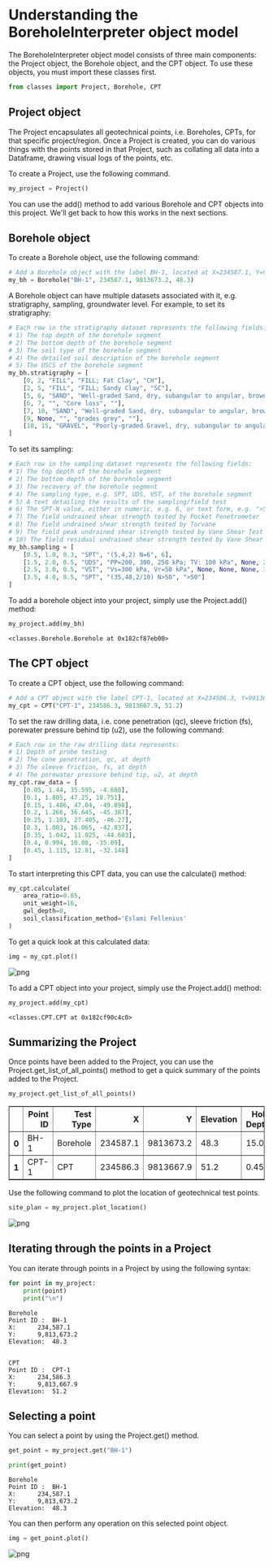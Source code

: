 # Understanding the BoreholeInterpreter object model

The BoreholeInterpreter object model consists of three main components: the Project object, the Borehole object, and the CPT object. To use these objects, you must import these classes first.


```python
from classes import Project, Borehole, CPT
```

## Project object

The Project encapsulates all geotechnical points, i.e. Boreholes, CPTs, for that specific project/region. Once a Project is created, you can do various things with the points stored in that Project, such as collating all data into a Dataframe, drawing visual logs of the points, etc.

To create a Project, use the following command.


```python
my_project = Project()
```

You can use the add() method to add various Borehole and CPT objects into this project. We'll get back to how this works in the next sections.

## Borehole object

To create a Borehole object, use the following command:


```python
# Add a Borehole object with the label BH-1, located at X=234587.1, Y=9813673.2, and elevated at RL 48.3
my_bh = Borehole("BH-1", 234587.1, 9813673.2, 48.3)
```

A Borehole object can have multiple datasets associated with it, e.g. stratigraphy, sampling, groundwater level. For example, to set its stratigraphy:


```python
# Each row in the stratigraphy dataset represents the following fields:
# 1) The top depth of the borehole segment
# 2) The bottom depth of the borehole segment
# 3) The soil type of the borehole segment
# 4) The detailed soil description of the borehole segment
# 5) The USCS of the borehole segment
my_bh.stratigraphy = [
    [0, 2, "FILL", "FILL; Fat Clay", "CH"],
    [2, 5, "FILL", "FILL; Sandy Clay", "SC"],
    [5, 6, "SAND", "Well-graded Sand, dry, subangular to angular, brown", "SW"],
    [6, 7, "", "Core loss", ""],
    [7, 10, "SAND", "Well-graded Sand, dry, subangular to angular, brown", "SW"],
    [9, None, "", "grades grey", ""],
    [10, 15, "GRAVEL", "Poorly-graded Gravel, dry, subangular to angular, grey", "GP"]
]
```

To set its sampling:


```python
# Each row in the sampling dataset represents the following fields:
# 1) The top depth of the borehole segment
# 2) The bottom depth of the borehole segment
# 3) The recovery of the borehole segment
# 4) The sampling type, e.g. SPT, UDS, VST, of the borehole segment
# 5) A text detailing the results of the sampling/field test
# 6) The SPT-N value, either in numeric, e.g. 6, or text form, e.g. ">50"
# 7) The field undrained shear strength tested by Pocket Penetrometer
# 8) The field undrained shear strength tested by Torvane
# 9) The field peak undrained shear strength tested by Vane Shear Test
# 10) The field residual undrained shear strength tested by Vane Shear Test
my_bh.sampling = [
    [0.5, 1.0, 0.3, "SPT", "(5,4,2) N=6", 6],
    [1.5, 2.0, 0.5, "UDS", "PP=200, 300, 250 kPa; TV: 100 kPa", None, 200, 250],
    [2.5, 3.0, 0.5, "VST", "Vs=300 kPa, Vr=50 kPa", None, None, None, 300, 50],
    [3.5, 4.0, 0.5, "SPT", "(35,48,2/10) N>50", ">50"]
]
```

To add a borehole object into your project, simply use the Project.add() method:


```python
my_project.add(my_bh)
```




    <classes.Borehole.Borehole at 0x182cf87eb00>



## The CPT object

To create a CPT object, use the following command:


```python
# Add a CPT object with the label CPT-1, located at X=234586.3, Y=9813667.9, and elevated at RL 51.2
my_cpt = CPT("CPT-1", 234586.3, 9813667.9, 51.2)
```

To set the raw drilling data, i.e. cone penetration (qc), sleeve friction (fs), porewater pressure behind tip (u2), use the following command:


```python
# Each row in the raw drilling data represents:
# 1) Depth of probe testing
# 2) The cone penetration, qc, at depth
# 3) The sleeve friction, fs, at depth
# 4) The porewater pressure behind tip, u2, at depth
my_cpt.raw_data = [
    [0.05, 1.44, 35.595, -4.688],
    [0.1, 1.805, 47.25, 18.751],
    [0.15, 1.486, 47.04, -49.898],
    [0.2, 1.266, 36.645, -45.387],
    [0.25, 1.103, 27.405, -46.27],
    [0.3, 1.003, 16.065, -42.837],
    [0.35, 1.042, 11.025, -44.603],
    [0.4, 0.994, 10.08, -35.09],
    [0.45, 1.115, 12.81, -32.148]
]
```

To start interpreting this CPT data, you can use the calculate() method:


```python
my_cpt.calculate(
    area_ratio=0.85, 
    unit_weight=16, 
    gwl_depth=0, 
    soil_classification_method='Eslami Fellenius'
)
```

To get a quick look at this calculated data:


```python
img = my_cpt.plot()
```


    
![png](output_20_0.png)
    


To add a CPT object into your project, simply use the Project.add() method:


```python
my_project.add(my_cpt)
```




    <classes.CPT.CPT at 0x182cf90c4c0>



## Summarizing the Project

Once points have been added to the Project, you can use the Project.get_list_of_all_points() method to get a quick summary of the points added to the Project.


```python
my_project.get_list_of_all_points()
```




<div>
<style scoped>
    .dataframe tbody tr th:only-of-type {
        vertical-align: middle;
    }

    .dataframe tbody tr th {
        vertical-align: top;
    }

    .dataframe thead th {
        text-align: right;
    }
</style>
<table border="1" class="dataframe">
  <thead>
    <tr style="text-align: right;">
      <th></th>
      <th>Point ID</th>
      <th>Test Type</th>
      <th>X</th>
      <th>Y</th>
      <th>Elevation</th>
      <th>Hole Depth</th>
    </tr>
  </thead>
  <tbody>
    <tr>
      <th>0</th>
      <td>BH-1</td>
      <td>Borehole</td>
      <td>234587.1</td>
      <td>9813673.2</td>
      <td>48.3</td>
      <td>15.00</td>
    </tr>
    <tr>
      <th>1</th>
      <td>CPT-1</td>
      <td>CPT</td>
      <td>234586.3</td>
      <td>9813667.9</td>
      <td>51.2</td>
      <td>0.45</td>
    </tr>
  </tbody>
</table>
</div>



Use the following command to plot the location of geotechnical test points.


```python
site_plan = my_project.plot_location()
```


    
![png](output_26_0.png)
    


## Iterating through the points in a Project

You can iterate through points in a Project by using the following syntax:


```python
for point in my_project:
    print(point)
    print("\n")
```

    Borehole
    Point ID :	BH-1
    X:		234,587.1
    Y:		9,813,673.2
    Elevation:	48.3
    
    
    CPT
    Point ID :	CPT-1
    X:		234,586.3
    Y:		9,813,667.9
    Elevation:	51.2
    
    
    

## Selecting a point

You can select a point by using the Project.get() method.


```python
get_point = my_project.get("BH-1")

print(get_point)
```

    Borehole
    Point ID :	BH-1
    X:		234,587.1
    Y:		9,813,673.2
    Elevation:	48.3
    

You can then perform any operation on this selected point object.


```python
img = get_point.plot()
```


    
![png](output_32_0.png)
    

